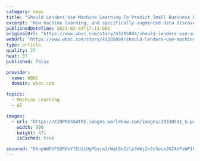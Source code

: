 ```yaml
---
category: news
title: "Should Lenders Use Machine Learning To Predict Small Business Default Risk?"
excerpt: "How machine learning, and specifically augmented data discovery, create better predictive models for lenders looking to assess small businesses loan risk."
publishedDateTime: 2021-02-03T17:11:00Z
originalUrl: "https://www.wboc.com/story/43285084/should-lenders-use-machine-learning-to-predict-small-business-default-risk"
webUrl: "https://www.wboc.com/story/43285084/should-lenders-use-machine-learning-to-predict-small-business-default-risk"
type: article
quality: 37
heat: 37
published: false

provider:
  name: WBOC
  domain: wboc.com

topics:
  - Machine Learning
  - AI

images:
  - url: "https://EINPRESSWIRE.images.worldnow.com/images/20330531_G.png?lastEditedDate=1612344831000"
    width: 900
    height: 471
    isCached: true

secured: "EkupWWOSFS8R0vYTEUiLUgPGajmJ/Wql8oZzlp3mWj2x3s5ocxJ6IAUPsWPI0DEEuiDgU1oRPMOvSqGFa8RmnODnL7WwOZUkWgW0QkUJM1EH7D3K9iY9SEvTh18Z6/QhKkBqyY5tuXegpLLvuJBVg+fXkogfrOTTsNJ3OQbeFlN6iM7ziCqGqJQwT04lZLc74dfEiNxYE8XVdA8DU71ajJrZ6SZn17J7bj9eJGItutBVJYlS+uhsiw4ig0f3G785Dghie7NPJbwnHzIux8d5ORSp6gbIcXjJn9tNQjfpQmkWuOV9Xz2mbfCKDCAMhbx3wfuoYn7FoBUFoHPqAIureb62mzu3e6KAsUstCoIQTOc=;3sM9p1oS11tkImYR8mBxvg=="
---
```



